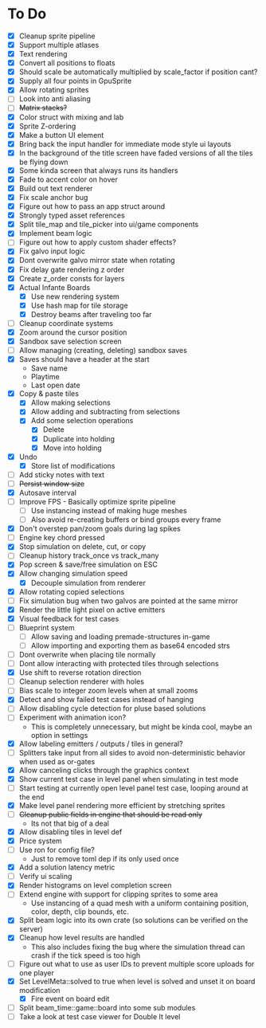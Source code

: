# To Do

- [x] Cleanup sprite pipeline
- [x] Support multiple atlases
- [x] Text rendering
- [x] Convert all positions to floats
- [x] Should scale be automatically multiplied by scale_factor if position cant?
- [x] Supply all four points in GpuSprite
- [x] Allow rotating sprites
- [ ] Look into anti aliasing
- [ ] ~~Matrix stacks?~~
- [x] Color struct with mixing and lab
- [x] Sprite Z-ordering
- [x] Make a button UI element
- [x] Bring back the input handler for immediate mode style ui layouts
- [x] In the background of the title screen have faded versions of all the tiles be flying down
- [x] Some kinda screen that always runs its handlers
- [x] Fade to accent color on hover
- [x] Build out text renderer
- [x] Fix scale anchor bug
- [x] Figure out how to pass an app struct around
- [x] Strongly typed asset references
- [x] Split tile_map and tile_picker into ui/game components
- [x] Implement beam logic
- [ ] Figure out how to apply custom shader effects?
- [x] Fix galvo input logic
- [x] Dont overwrite galvo mirror state when rotating
- [x] Fix delay gate rendering z order
- [x] Create z_order consts for layers
- [x] Actual Infante Boards
  - [x] Use new rendering system
  - [x] Use hash map for tile storage
  - [x] Destroy beams after traveling too far
- [ ] Cleanup coordinate systems
- [x] Zoom around the cursor position
- [x] Sandbox save selection screen
- [ ] Allow managing (creating, deleting) sandbox saves
- [x] Saves should have a header at the start
  - Save name
  - Playtime
  - Last open date
- [x] Copy & paste tiles
  - [x] Allow making selections
  - [x] Allow adding and subtracting from selections
  - [x] Add some selection operations
    - [x] Delete
    - [x] Duplicate into holding
    - [x] Move into holding
- [x] Undo
  - [x] Store list of modifications
- [ ] Add sticky notes with text
- [ ] ~~Persist window size~~
- [x] Autosave interval
- [ ] Improve FPS - Basically optimize sprite pipeline
  - [ ] Use instancing instead of making huge meshes
  - [ ] Also avoid re-creating buffers or bind groups every frame
- [x] Don't overstep pan/zoom goals during lag spikes
- [ ] Engine key chord pressed
- [x] Stop simulation on delete, cut, or copy
- [ ] Cleanup history track_once vs track_many
- [x] Pop screen & save/free simulation on ESC
- [x] Allow changing simulation speed
  - [x] Decouple simulation from renderer
- [x] Allow rotating copied selections
- [ ] Fix simulation bug when two galvos are pointed at the same mirror
- [x] Render the little light pixel on active emitters
- [x] Visual feedback for test cases
- [ ] Blueprint system
  - [ ] Allow saving and loading premade-structures in-game
  - [ ] Allow importing and exporting them as base64 encoded strs
- [ ] Dont overwrite when placing tile normally
- [ ] Dont allow interacting with protected tiles through selections
- [x] Use shift to reverse rotation direction
- [ ] Cleanup selection renderer with holes
- [ ] Bias scale to integer zoom levels when at small zooms
- [x] Detect and show failed test cases instead of hanging
- [ ] Allow disabling cycle detection for pluse based solutions
- [ ] Experiment with animation icon?
  - This is completely unnecessary, but might be kinda cool, maybe an option in settings
- [x] Allow labeling emitters / outputs / tiles in general?
- [ ] Splitters take input from all sides to avoid non-deterministic behavior when used as or-gates
- [x] Allow canceling clicks through the graphics context
- [x] Show current test case in level panel when simulating in test mode
- [ ] Start testing at currently open level panel test case, looping around at the end
- [x] Make level panel rendering more efficient by stretching sprites
- [ ] ~~Cleanup public fields in engine that should be read only~~
  - Its not that big of a deal
- [x] Allow disabling tiles in level def
- [x] Price system
- [ ] Use ron for config file?
  - Just to remove toml dep if its only used once
- [x] Add a solution latency metric
- [ ] Verify ui scaling
- [x] Render histograms on level completion screen
- [ ] Extend engine with support for clipping sprites to some area  
  - Use instancing of a quad mesh with a uniform containing position, color, depth, clip bounds, etc.
- [x] Split beam logic into its own crate (so solutions can be verified on the server)
- [x] Cleanup how level results are handled
  - This also includes fixing the bug where the simulation thread can crash if the tick speed is too high
- [ ] Figure out what to use as user IDs to prevent multiple score uploads for one player
- [x] Set LevelMeta::solved to true when level is solved and unset it on board modification
  - [x] Fire event on board edit
- [ ] Split beam_time::game::board into some sub modules
- [ ] Take a look at test case viewer for Double It level
